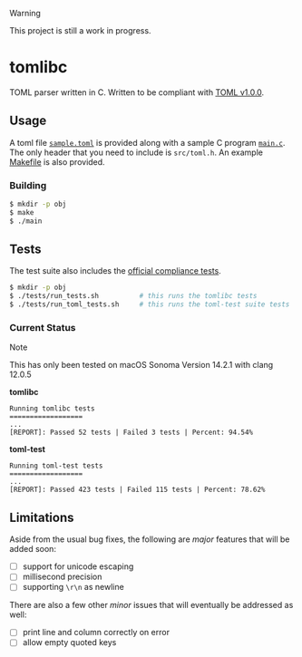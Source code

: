 > [!WARNING]  
> This project is still a work in progress.

# tomlibc

TOML parser written in C.
Written to be compliant with [TOML v1.0.0](https://toml.io/en/v1.0.0).

## Usage

A toml file [`sample.toml`](sample.toml) is provided along with a sample C program [`main.c`](main.c).
The only header that you need to include is `src/toml.h`.
An example [Makefile](Makefile) is also provided.

### Building

```bash
$ mkdir -p obj
$ make
$ ./main
```

## Tests

The test suite also includes the [official compliance tests](https://github.com/toml-lang/toml-test).

```bash
$ mkdir -p obj
$ ./tests/run_tests.sh          # this runs the tomlibc tests
$ ./tests/run_toml_tests.sh     # this runs the toml-test suite tests
```

### Current Status

> [!NOTE]
> This has only been tested on macOS Sonoma Version 14.2.1 with clang 12.0.5

**tomlibc**

```
Running tomlibc tests
==================
...
[REPORT]: Passed 52 tests | Failed 3 tests | Percent: 94.54%
```

**toml-test**

```
Running toml-test tests
==================
...
[REPORT]: Passed 423 tests | Failed 115 tests | Percent: 78.62%
```

## Limitations

Aside from the usual bug fixes, the following are *major* features that will be added soon:

- [ ] support for unicode escaping
- [ ] millisecond precision
- [ ] supporting `\r\n` as newline

There are also a few other *minor* issues that will eventually be addressed as well:

- [ ] print line and column correctly on error
- [ ] allow empty quoted keys
